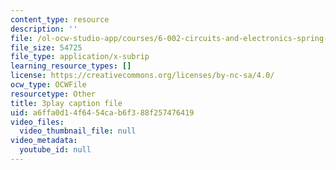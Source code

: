 ```yaml
---
content_type: resource
description: ''
file: /ol-ocw-studio-app/courses/6-002-circuits-and-electronics-spring-2007/a6ffa0d14f6454cab6f388f257476419_TXJIhDHtHSI.vtt
file_size: 54725
file_type: application/x-subrip
learning_resource_types: []
license: https://creativecommons.org/licenses/by-nc-sa/4.0/
ocw_type: OCWFile
resourcetype: Other
title: 3play caption file
uid: a6ffa0d1-4f64-54ca-b6f3-88f257476419
video_files:
  video_thumbnail_file: null
video_metadata:
  youtube_id: null
---
```

